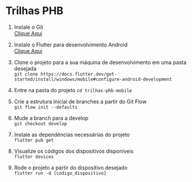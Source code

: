 # Trilhas PHB

1. Instale o Git <br>
[Clique Aqui](https://git-scm.com/downloads/win)

2. Instale o Flutter para desenvolvimento Android <br>
[Clique Aqui](https://docs.flutter.dev/get-started/install/windows/mobile#configure-android-development)

3. Clone o projeto para a sua máquina de desenvolvimento em uma pasta desejada <br>
`git clone https://docs.flutter.dev/get-started/install/windows/mobile#configure-android-development`

4. Entre na pasta do projeto
`cd trilhas-phb-mobile`

5. Crie a estrutura inicial de branches a partir do Git Flow <br>
`git flow init --defaults`

6. Mude a branch para a develop <br>
`git checkout develop`

7. Instale as dependências necessárias do projeto <br>
`flutter pub get`

8. Visualize os códigos dos dispositivos disponíveis <br>
`flutter devices`

9. Rode o projeto a partir do dispositivo desejado <br>
`flutter run -d [codigo_dispositivo]`

